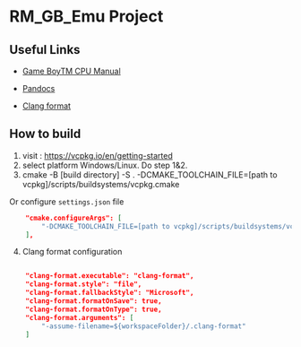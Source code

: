 # RM_GB_Emu Project

## Useful Links

- [Game BoyTM CPU Manual](http://marc.rawer.de/Gameboy/Docs/GBCPUman.pdf)

- [Pandocs](https://gbdev.io/pandocs/Specifications.html)

- [Clang format](https://skillupwards.com/blog/formatting-c-cplusplus-code-using-clangformat-and-vscode)

## How to build

1. visit : https://vcpkg.io/en/getting-started
2. select platform Windows/Linux. Do step 1&2.
3. cmake -B [build directory] -S . -DCMAKE_TOOLCHAIN_FILE=[path to vcpkg]/scripts/buildsystems/vcpkg.cmake

Or configure `settings.json` file

```json
    "cmake.configureArgs": [
        "-DCMAKE_TOOLCHAIN_FILE=[path to vcpkg]/scripts/buildsystems/vcpkg.cmake"
    ],
```

4. Clang format configuration

```json

    "clang-format.executable": "clang-format",
    "clang-format.style": "file",
    "clang-format.fallbackStyle": "Microsoft",
    "clang-format.formatOnSave": true,
    "clang-format.formatOnType": true,
    "clang-format.arguments": [
        "-assume-filename=${workspaceFolder}/.clang-format"
    ]
```


